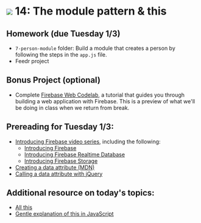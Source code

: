 # ![](https://ga-dash.s3.amazonaws.com/production/assets/logo-9f88ae6c9c3871690e33280fcf557f33.png) 14: The module pattern & this

## Homework (due Tuesday 1/3)

- `7-person-module` folder: Build a module that creates a person by following the steps in the `app.js` file.
- Feedr project

## Bonus Project (optional)

- Complete [Firebase Web Codelab](https://codelabs.developers.google.com/codelabs/firebase-web/#0), a tutorial that guides you through building a web application with Firebase. This is a preview of what we'll be doing in class when we return from break.

## Prereading for Tuesday 1/3:

- [Introducing Firebase video series](https://youtu.be/O17OWyx08Cg?list=PLl-K7zZEsYLmOF_07IayrTntevxtbUxDL), including the following:
    - [Introducing Firebase](https://www.youtube.com/watch?v=O17OWyx08Cg&list=PLl-K7zZEsYLmOF_07IayrTntevxtbUxDL&index=1)
    - [Introducing Firebase Realtime Database](https://www.youtube.com/watch?v=U5aeM5dvUpA&list=PLl-K7zZEsYLmOF_07IayrTntevxtbUxDL&index=12)
    - [Introducing Firebase Storage](https://www.youtube.com/watch?v=_tyjqozrEPY&index=11&list=PLl-K7zZEsYLmOF_07IayrTntevxtbUxDL)
- [Creating a data attribute (MDN)](https://developer.mozilla.org/en-US/docs/Web/Guide/HTML/Using_data_attributes)
- [Calling a data attribute with jQuery](https://api.jquery.com/data/)

## Additional resource on today's topics:

- [All this](bjorn.tipling.com/all-this)
- [Gentle explanation of this in JavaScript](https://rainsoft.io/gentle-explanation-of-this-in-javascript/)
